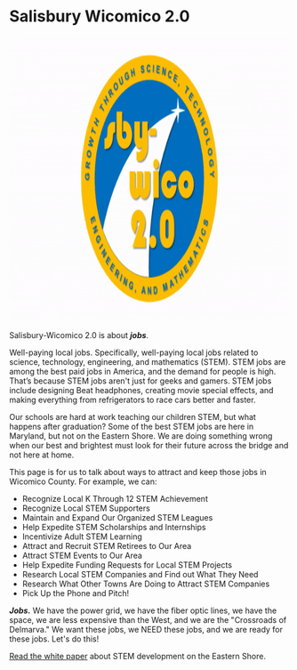 # Salisbury Wicomico 2.0

<p align="center"><img src="images/sbywico2-lossy.gif" height="512" /></p>

Salisbury-Wicomico 2.0 is about ***jobs***.

Well-paying local jobs. Specifically, well-paying local jobs related to science, technology, engineering, and mathematics (STEM). STEM jobs are among the best paid jobs in America, and the demand for people is high.  That’s because STEM jobs aren't just for geeks and gamers. STEM jobs include designing Beat headphones, creating movie special effects, and making everything from refrigerators to race cars better and faster.

Our schools are hard at work teaching our children STEM, but what happens after graduation? Some of the best STEM jobs are here in Maryland, but not on the Eastern Shore. We are doing something wrong when our best and brightest must look for their future across the bridge and not here at home.

This page is for us to talk about ways to attract and keep those jobs in Wicomico County. For example, we can:

- Recognize Local K Through 12 STEM Achievement
- Recognize Local STEM Supporters
- Maintain and Expand Our Organized STEM Leagues
- Help Expedite STEM Scholarships and Internships
- Incentivize Adult STEM Learning
- Attract and Recruit STEM Retirees to Our Area
- Attract STEM Events to Our Area
- Help Expedite Funding Requests for Local STEM Projects
- Research Local STEM Companies and Find out What They Need
- Research What Other Towns Are Doing to Attract STEM Companies
- Pick Up the Phone and Pitch!

***Jobs.***  We have the power grid, we have the fiber optic lines, we have the space, we are less expensive than the West, and we are the "Crossroads of Delmarva." We want these jobs, we NEED these jobs, and we are ready for these jobs. Let's do this!

[Read the white paper](paper/garcia-salisbury-wicomico-2-180730.pdf) about STEM development on the Eastern Shore.
